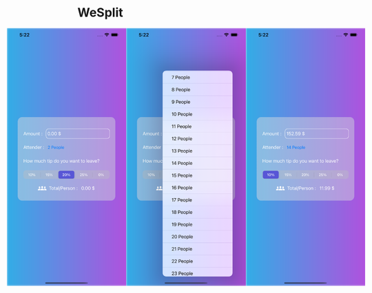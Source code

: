 # WeSplit
<div style="display: flex;
  justify-content: center;">
<img src="Simulator Screen Shot - iphone 12 pro max - 2023-04-04 at 17.22.22.png" alt="Girl in a jacket" height="600">
  <img src="Simulator Screen Shot - iphone 12 pro max - 2023-04-04 at 17.22.40.png" alt="Girl in a jacket" height="600">
<img src="Simulator Screen Shot - iphone 12 pro max - 2023-04-04 at 17.22.48.png" alt="Girl in a jacket" height="600">
</div>
